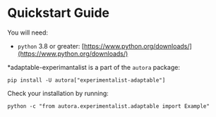 # Quickstart Guide

You will need:

- `python` 3.8 or greater: [https://www.python.org/downloads/](https://www.python.org/downloads/)

*adaptable-experimantalist is a part of the `autora` package:

```shell
pip install -U autora["experimentalist-adaptable"]
```


Check your installation by running:
```shell
python -c "from autora.experimentalist.adaptable import Example"
```
